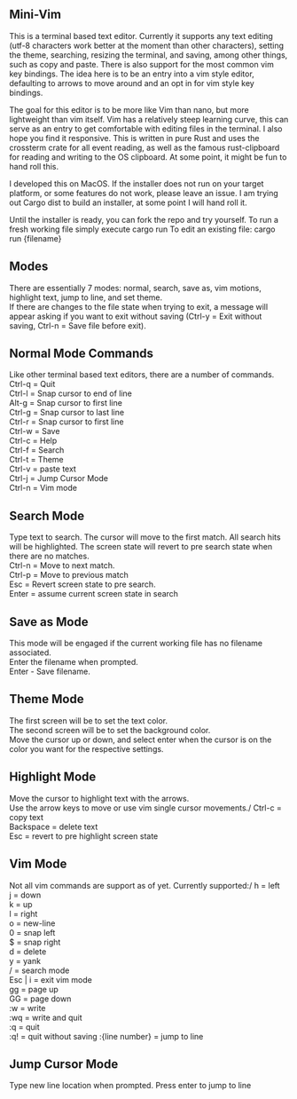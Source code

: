 ## Mini-Vim
This is a terminal based text editor. Currently it supports any text editing (utf-8 characters work better at the moment than other characters), setting the theme, searching, resizing the terminal, and saving, among other things, such as copy and paste. There is also support for the most common vim key bindings. The idea here is to be an entry into a vim style editor, defaulting to arrows to move around and an opt in for vim style key bindings.

The goal for this editor is to be more like Vim than nano, but more lightweight than vim itself. Vim has a relatively steep learning curve, this can serve as an entry to get comfortable with editing files in the terminal. I also hope you find it responsive. This is written in pure Rust and uses the crossterm crate for all event reading, as well as the famous rust-clipboard for reading and writing to the OS clipboard. At some point, it might be fun to hand roll this.

I developed this on MacOS. If the installer does not run on your target platform, or some features do not work, please leave an issue. I am trying out Cargo dist to build an installer, at some point I will hand roll it.

Until the installer is ready, you can fork the repo and try yourself.
To run a fresh working file simply execute cargo run
To edit an existing file: cargo run {filename}

## Modes
There are essentially 7 modes: normal, search, save as, vim motions, highlight text, jump to line, and set theme.\
If there are changes to the file state when trying to exit, a message will appear asking if you want to exit without saving (Ctrl-y = Exit without saving, Ctrl-n = Save file before exit).

## Normal Mode Commands
Like other terminal based text editors, there are a number of commands.\
Ctrl-q = Quit\
Ctrl-l = Snap cursor to end of line\
Alt-g = Snap cursor to first line\
Ctrl-g = Snap cursor to last line\
Ctrl-r = Snap cursor to first line\
Ctrl-w = Save\
Ctrl-c = Help\
Ctrl-f = Search\
Ctrl-t = Theme\
Ctrl-v = paste text\
Ctrl-j = Jump Cursor Mode\
Ctrl-n = Vim mode

## Search Mode
Type text to search. The cursor will move to the first match. All search hits will be highlighted. The screen state will revert to pre search state when there are no matches.\
Ctrl-n = Move to next match.\
Ctrl-p = Move to previous match\
Esc = Revert screen state to pre search.\
Enter = assume current screen state in search

## Save as Mode
This mode will be engaged if the current working file has no filename associated.\
Enter the filename when prompted.\
Enter - Save filename.

## Theme Mode
The first screen will be to set the text color.\
The second screen will be to set the background color.\
Move the cursor up or down, and select enter when the cursor is on the color you want for the respective settings.

## Highlight Mode
Move the cursor to highlight text with the arrows.\
Use the arrow keys to move or use vim single cursor movements./
Ctrl-c = copy text\
Backspace = delete text\
Esc = revert to pre highlight screen state

## Vim Mode
Not all vim commands are support as of yet. Currently supported:/
h = left\
j = down\
k = up\
l = right\
o = new-line\
0 = snap left\
$ = snap right\
d = delete\
y = yank\
/ = search mode\
Esc | i = exit vim mode\
gg = page up\
GG = page down\
:w = write\
:wq = write and quit\
:q = quit\
:q! = quit without saving
:{line number} = jump to line

## Jump Cursor Mode
Type new line location when prompted. Press enter to jump to line
